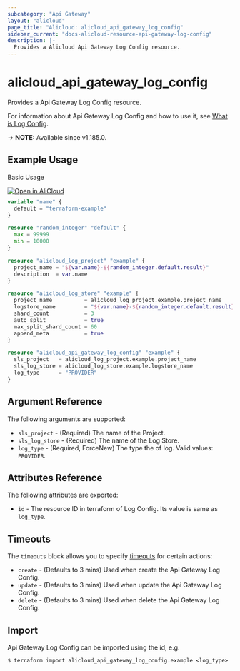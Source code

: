 ```yaml
---
subcategory: "Api Gateway"
layout: "alicloud"
page_title: "Alicloud: alicloud_api_gateway_log_config"
sidebar_current: "docs-alicloud-resource-api-gateway-log-config"
description: |-
  Provides a Alicloud Api Gateway Log Config resource.
---
```


# alicloud_api_gateway_log_config

Provides a Api Gateway Log Config resource.

For information about Api Gateway Log Config and how to use it, see [What is Log Config](https://www.alibabacloud.com/help/en/api-gateway/latest/api-cloudapi-2016-07-14-createlogconfig).

-> **NOTE:** Available since v1.185.0.

## Example Usage

Basic Usage

<div style="display: block;margin-bottom: 40px;"><div class="oics-button" style="float: right;position: absolute;margin-bottom: 10px;">
  <a href="https://api.aliyun.com/terraform?resource=alicloud_api_gateway_log_config&exampleId=5087d780-a384-eb1f-f937-0ec18e6dd4646168907d&activeTab=example&spm=docs.r.api_gateway_log_config.0.5087d780a3&intl_lang=EN_US" target="_blank">
    <img alt="Open in AliCloud" src="https://img.alicdn.com/imgextra/i1/O1CN01hjjqXv1uYUlY56FyX_!!6000000006049-55-tps-254-36.svg" style="max-height: 44px; max-width: 100%;">
  </a>
</div></div>

```terraform
variable "name" {
  default = "terraform-example"
}

resource "random_integer" "default" {
  max = 99999
  min = 10000
}

resource "alicloud_log_project" "example" {
  project_name = "${var.name}-${random_integer.default.result}"
  description  = var.name
}

resource "alicloud_log_store" "example" {
  project_name          = alicloud_log_project.example.project_name
  logstore_name         = "${var.name}-${random_integer.default.result}"
  shard_count           = 3
  auto_split            = true
  max_split_shard_count = 60
  append_meta           = true
}

resource "alicloud_api_gateway_log_config" "example" {
  sls_project   = alicloud_log_project.example.project_name
  sls_log_store = alicloud_log_store.example.logstore_name
  log_type      = "PROVIDER"
}
```

## Argument Reference

The following arguments are supported:

* `sls_project` - (Required) The name of the Project.
* `sls_log_store` - (Required) The name of the Log Store.
* `log_type` - (Required, ForceNew) The type the of log. Valid values: `PROVIDER`.

## Attributes Reference

The following attributes are exported:

* `id` - The resource ID in terraform of Log Config. Its value is same as `log_type`.

## Timeouts

The `timeouts` block allows you to specify [timeouts](https://www.terraform.io/docs/configuration-0-11/resources.html#timeouts) for certain actions:

* `create` - (Defaults to 3 mins) Used when create the Api Gateway Log Config.
* `update` - (Defaults to 3 mins) Used when update the Api Gateway Log Config.
* `delete` - (Defaults to 3 mins) Used when delete the Api Gateway Log Config.

## Import

Api Gateway Log Config can be imported using the id, e.g.

```shell
$ terraform import alicloud_api_gateway_log_config.example <log_type>
```